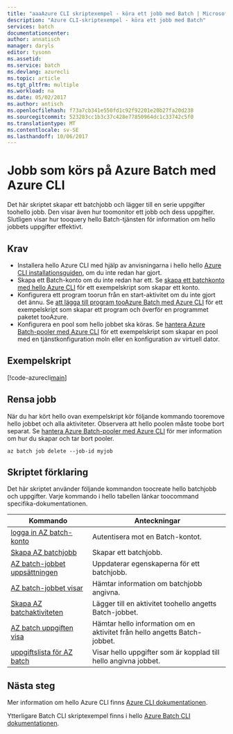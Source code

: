```yaml
---
title: "aaaAzure CLI skriptexempel - köra ett jobb med Batch | Microsoft Docs"
description: "Azure CLI-skriptexempel - köra ett jobb med Batch"
services: batch
documentationcenter: 
author: annatisch
manager: daryls
editor: tysonn
ms.assetid: 
ms.service: batch
ms.devlang: azurecli
ms.topic: article
ms.tgt_pltfrm: multiple
ms.workload: na
ms.date: 05/02/2017
ms.author: antisch
ms.openlocfilehash: f73a7cb341e550fd1c92f92201e20b27fa20d238
ms.sourcegitcommit: 523283cc1b3c37c428e77850964dc1c33742c5f0
ms.translationtype: MT
ms.contentlocale: sv-SE
ms.lasthandoff: 10/06/2017
---
```

# <a name="running-jobs-on-azure-batch-with-azure-cli"></a>Jobb som körs på Azure Batch med Azure CLI

Det här skriptet skapar ett batchjobb och lägger till en serie uppgifter toohello jobb. Den visar även hur toomonitor ett jobb och dess uppgifter. Slutligen visar hur tooquery hello Batch-tjänsten för information om hello jobbets uppgifter effektivt.

## <a name="prerequisites"></a>Krav

- Installera hello Azure CLI med hjälp av anvisningarna i hello hello [Azure CLI installationsguiden](https://docs.microsoft.com/cli/azure/install-azure-cli), om du inte redan har gjort.
- Skapa ett Batch-konto om du inte redan har ett. Se [skapa ett batchkonto med hello Azure CLI](https://docs.microsoft.com/azure/batch/scripts/batch-cli-sample-create-account) för ett exempelskript som skapar ett konto.
- Konfigurera ett program toorun från en start-aktivitet om du inte gjort det ännu. Se [att lägga till program tooAzure Batch med Azure CLI](https://docs.microsoft.com/azure/batch/scripts/batch-cli-sample-add-application) för ett exempelskript som skapar ett program och överför en programmet paketet tooAzure.
- Konfigurera en pool som hello jobbet ska köras. Se [hantera Azure Batch-pooler med Azure CLI](https://docs.microsoft.com/azure/batch/batch-cli-sample-manage-pool) för ett exempelskript som skapar en pool med en tjänstkonfiguration moln eller en konfiguration av virtuell dator.

## <a name="sample-script"></a>Exempelskript

[!code-azurecli[main](../../../cli_scripts/batch/run-job/run-job.sh "Run Job")]

## <a name="clean-up-job"></a>Rensa jobb

När du har kört hello ovan exempelskript kör följande kommando tooremove hello jobbet och alla aktiviteter. Observera att hello poolen måste toobe bort separat. Se [hantera Azure Batch-pooler med Azure CLI](./batch-cli-sample-manage-pool.md) för mer information om hur du skapar och tar bort pooler.

```azurecli
az batch job delete --job-id myjob
```

## <a name="script-explanation"></a>Skriptet förklaring

Det här skriptet använder följande kommandon toocreate hello batchjobb och uppgifter. Varje kommando i hello tabellen länkar toocommand specifika-dokumentationen.

| Kommando | Anteckningar |
|---|---|
| [logga in AZ batch-konto](https://docs.microsoft.com/cli/azure/batch/account#login) | Autentisera mot en Batch-kontot.  |
| [Skapa AZ batchjobb](https://docs.microsoft.com/cli/azure/batch/job#create) | Skapar ett batchjobb.  |
| [AZ batch-jobbet uppsättningen](https://docs.microsoft.com/cli/azure/batch/job#set) | Uppdaterar egenskaperna för ett batchjobb.  |
| [AZ batch-jobbet visar](https://docs.microsoft.com/cli/azure/batch/job#show) | Hämtar information om batchjobb angivna.  |
| [Skapa AZ batchaktiviteten](https://docs.microsoft.com/cli/azure/batch/task#create) | Lägger till en aktivitet toohello angetts Batch-jobbet.  |
| [AZ batch uppgiften visa](https://docs.microsoft.com/cli/azure/batch/task#show) | Hämtar hello information om en aktivitet från hello angetts Batch-jobbet.  |
| [uppgiftslista för AZ batch](https://docs.microsoft.com/cli/azure/batch/task#list) | Visar hello uppgifter som är kopplad till hello angivna jobbet.  |

## <a name="next-steps"></a>Nästa steg

Mer information om hello Azure CLI finns [Azure CLI dokumentationen](https://docs.microsoft.com/cli/azure/overview).

Ytterligare Batch CLI skriptexempel finns i hello [Azure Batch CLI dokumentationen](../batch-cli-samples.md).
